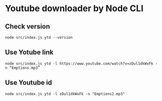 # Youtube downloader by Node CLI

## Check version
```
node src/index.js ytd --version
```

## Use Yotube link
```
node src/index.js ytd -l https://www.youtube.com/watch?v=zDul1dkWxFk -n “Emptions.mp3”
```

## Use Youtube id
```
node src/index.js ytd -l zDul1dkWxFk -n "Emptions2.mp3"
```


